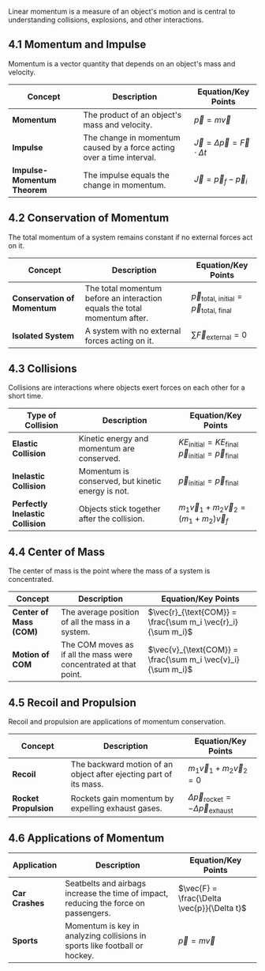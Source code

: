 Linear momentum is a measure of an object's motion and is central to understanding collisions, explosions, and other interactions.
## 4.1 Momentum and Impulse

Momentum is a vector quantity that depends on an object's mass and velocity.

| **Concept**                  | **Description**                                                       | **Equation/Key Points**                             |
| ---------------------------- | --------------------------------------------------------------------- | --------------------------------------------------- |
| **Momentum**                 | The product of an object's mass and velocity.                         | $\vec{p} = m \vec{v}$                               |
| **Impulse**                  | The change in momentum caused by a force acting over a time interval. | $\vec{J} = \Delta \vec{p} = \vec{F} \cdot \Delta t$ |
| **Impulse-Momentum Theorem** | The impulse equals the change in momentum.                            | $\vec{J} = \vec{p}_f - \vec{p}_i$                   |
## 4.2 Conservation of Momentum

The total momentum of a system remains constant if no external forces act on it.

| **Concept**                  | **Description**                                                           | **Equation/Key Points**                                           |
| ---------------------------- | ------------------------------------------------------------------------- | ----------------------------------------------------------------- |
| **Conservation of Momentum** | The total momentum before an interaction equals the total momentum after. | $\vec{p}_{\text{total, initial}} = \vec{p}_{\text{total, final}}$ |
| **Isolated System**          | A system with no external forces acting on it.                            | $\sum \vec{F}_{\text{external}} = 0$                              |
## 4.3 Collisions

Collisions are interactions where objects exert forces on each other for a short time.

| **Type of Collision**             | **Description**                                   | **Equation/Key Points**                                                                            |
| --------------------------------- | ------------------------------------------------- | -------------------------------------------------------------------------------------------------- |
| **Elastic Collision**             | Kinetic energy and momentum are conserved.        | $KE_{\text{initial}} = KE_{\text{final}}$ <br> $\vec{p}_{\text{initial}} = \vec{p}_{\text{final}}$ |
| **Inelastic Collision**           | Momentum is conserved, but kinetic energy is not. | $\vec{p}_{\text{initial}} = \vec{p}_{\text{final}}$                                                |
| **Perfectly Inelastic Collision** | Objects stick together after the collision.       | $m_1 \vec{v}_1 + m_2 \vec{v}_2 = (m_1 + m_2) \vec{v}_f$                                            |
## 4.4 Center of Mass

The center of mass is the point where the mass of a system is concentrated.

| **Concept**              | **Description**                                                   | **Equation/Key Points**                                      |
| ------------------------ | ----------------------------------------------------------------- | ------------------------------------------------------------ |
| **Center of Mass (COM)** | The average position of all the mass in a system.                 | $\vec{r}_{\text{COM}} = \frac{\sum m_i \vec{r}_i}{\sum m_i}$ |
| **Motion of COM**        | The COM moves as if all the mass were concentrated at that point. | $\vec{v}_{\text{COM}} = \frac{\sum m_i \vec{v}_i}{\sum m_i}$ |
## 4.5 Recoil and Propulsion

Recoil and propulsion are applications of momentum conservation.

| **Concept**           | **Description**                                                   | **Equation/Key Points**                                             |
| --------------------- | ----------------------------------------------------------------- | ------------------------------------------------------------------- |
| **Recoil**            | The backward motion of an object after ejecting part of its mass. | $m_1 \vec{v}_1 + m_2 \vec{v}_2 = 0$                                 |
| **Rocket Propulsion** | Rockets gain momentum by expelling exhaust gases.                 | $\Delta \vec{p}_{\text{rocket}} = -\Delta \vec{p}_{\text{exhaust}}$ |
## 4.6 Applications of Momentum

| **Application** | **Description**                                                                      | **Equation/Key Points**                     |
| --------------- | ------------------------------------------------------------------------------------ | ------------------------------------------- |
| **Car Crashes** | Seatbelts and airbags increase the time of impact, reducing the force on passengers. | $\vec{F} = \frac{\Delta \vec{p}}{\Delta t}$ |
| **Sports**      | Momentum is key in analyzing collisions in sports like football or hockey.           | $\vec{p} = m \vec{v}$                       |
